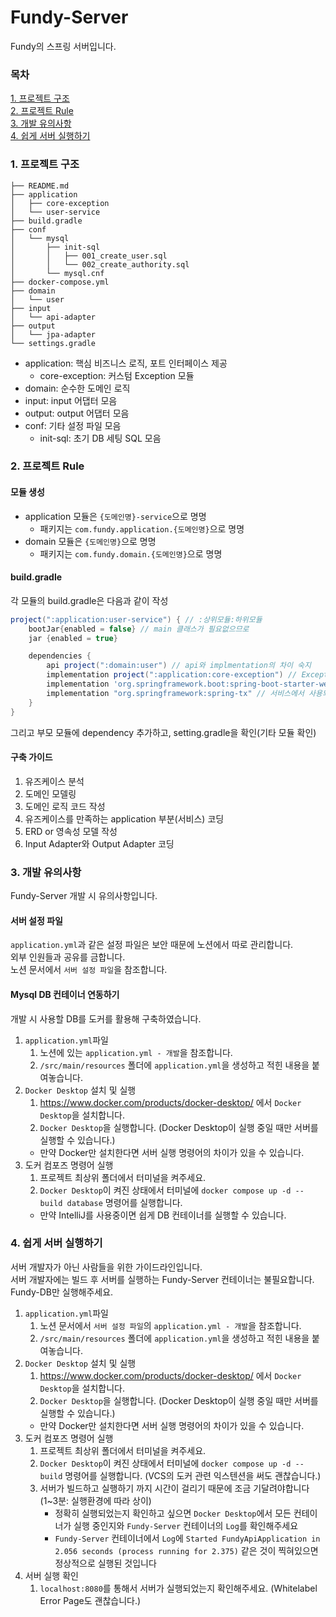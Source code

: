# Fundy-Server
Fundy의 스프링 서버입니다.
### 목차
[1. 프로젝트 구조](#1-프로젝트-구조)   
[2. 프로젝트 Rule](#1-프로젝트-Rule)  
[3. 개발 유의사항 ](#3-개발-유의사항)   
[4. 쉽게 서버 실행하기 ](#4-쉽게-서버-실행하기)

### 1. 프로젝트 구조
```text
├── README.md
├── application
│   ├── core-exception
│   └── user-service
├── build.gradle
├── conf
│   └── mysql
│       ├── init-sql
│       │   ├── 001_create_user.sql
│       │   └── 002_create_authority.sql
│       └── mysql.cnf
├── docker-compose.yml
├── domain
│   └── user
├── input
│   └── api-adapter
├── output
│   └── jpa-adapter
└── settings.gradle
```
- application: 핵심 비즈니스 로직, 포트 인터페이스 제공
  - core-exception: 커스텀 Exception 모듈
- domain: 순수한 도메인 로직
- input: input 어댑터 모음
- output: output 어댑터 모음
- conf: 기타 설정 파일 모음
  - init-sql: 초기 DB 세팅 SQL 모음

### 2. 프로젝트 Rule
#### 모듈 생성
- application 모듈은 `{도메인명}-service`으로 명명
  - 패키지는 `com.fundy.application.{도메인명}`으로 명명
- domain 모듈은 `{도메인명}`으로 명명
  - 패키지는 `com.fundy.domain.{도메인명}`으로 명명
#### build.gradle
각 모듈의 build.gradle은 다음과 같이 작성
```groovy
project(":application:user-service") { // :상위모듈:하위모듈
    bootJar{enabled = false} // main 클래스가 필요없으므로
    jar {enabled = true}

    dependencies {
        api project(":domain:user") // api와 implmentation의 차이 숙지
        implementation project(":application:core-exception") // Exception 
        implementation 'org.springframework.boot:spring-boot-starter-web' // 서비스에서 사용되는 라이브러리
        implementation "org.springframework:spring-tx" // 서비스에서 사용되는 라이브러리
    }
}
```
그리고 부모 모듈에 dependency 추가하고, setting.gradle을 확인(기타 모듈 확인)
#### 구축 가이드
1. 유즈케이스 분석
2. 도메인 모델링
3. 도메인 로직 코드 작성
4. 유즈케이스를 만족하는 application 부분(서비스) 코딩
5. ERD or 영속성 모델 작성
6. Input Adapter와 Output Adapter 코딩

### 3. 개발 유의사항
Fundy-Server 개발 시 유의사항입니다.
#### 서버 설정 파일
`application.yml`과 같은 설정 파일은 보안 때문에 노션에서 따로 관리합니다.  
외부 인원들과 공유를 금합니다.   
노션 문서에서 `서버 설정 파일`을 참조합니다.
#### Mysql DB 컨테이너 연동하기
개발 시 사용할 DB를 도커를 활용해 구축하였습니다.
1. `application.yml`파일
    1. 노션에 있는 `application.yml - 개발`을 참조합니다.
    2. `/src/main/resources` 폴더에 `application.yml`을 생성하고 적힌 내용을 붙여놓습니다.
2. `Docker Desktop` 설치 및 실행
    1. https://www.docker.com/products/docker-desktop/ 에서 `Docker Desktop`을 설치합니다.
    2. `Docker Desktop`을 실행합니다. (Docker Desktop이 실행 중일 때만 서버를 실행할 수 있습니다.)
    - 만약 Docker만 설치한다면 서버 실행 명령어의 차이가 있을 수 있습니다.
3. 도커 컴포즈 명령어 실행
    1. 프로젝트 최상위 폴더에서 터미널을 켜주세요.
    2. `Docker Desktop`이 켜진 상태에서 터미널에 `docker compose up -d --build database` 명령어를 실행합니다.
    - 만약 IntelliJ를 사용중이면 쉽게 DB 컨테이너를 실행할 수 있습니다.


### 4. 쉽게 서버 실행하기
서버 개발자가 아닌 사람들을 위한 가이드라인입니다.    
서버 개발자에는 빌드 후 서버를 실행하는 Fundy-Server 컨테이너는 불필요합니다. Fundy-DB만 실행해주세요.
1. `application.yml`파일
    1. 노션 문서에서 `서버 설정 파일`의 `application.yml - 개발`을 참조합니다.
    2. `/src/main/resources` 폴더에 `application.yml`을 생성하고 적힌 내용을 붙여놓습니다.
2. `Docker Desktop` 설치 및 실행
    1. https://www.docker.com/products/docker-desktop/ 에서 `Docker Desktop`을 설치합니다.
    2. `Docker Desktop`을 실행합니다. (Docker Desktop이 실행 중일 때만 서버를 실행할 수 있습니다.)
    - 만약 Docker만 설치한다면 서버 실행 명령어의 차이가 있을 수 있습니다.
3. 도커 컴포즈 명령어 실행
    1. 프로젝트 최상위 폴더에서 터미널을 켜주세요.
    2. `Docker Desktop`이 켜진 상태에서 터미널에 `docker compose up -d --build` 명령어를 실행합니다. (VCS의 도커 관련 익스텐션을 써도 괜찮습니다.)
    3. 서버가 빌드하고 실행하기 까지 시간이 걸리기 때문에 조금 기달려야합니다(1~3분: 실행환경에 따라 상이)
        - 정확히 실행되었는지 확인하고 싶으면 `Docker Desktop`에서 모든 컨테이너가 실행 중인지와 `Fundy-Server` 컨테이너의 `Log`를 확인해주세요
        - `Fundy-Server` 컨테이너에서 `Log`에 `Started FundyApiApplication in 2.056 seconds (process running for 2.375)` 같은 것이 찍혀있으면 정상적으로 실행된 것입니다
4. 서버 실행 확인
    1. `localhost:8080`를 통해서 서버가 실행되었는지 확인해주세요. (Whitelabel Error Page도 괜찮습니다.)